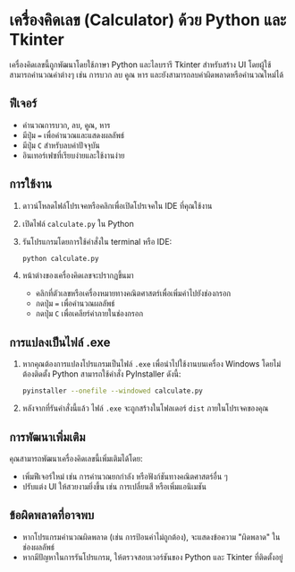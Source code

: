 # เครื่องคิดเลข (Calculator) ด้วย Python และ Tkinter

เครื่องคิดเลขนี้ถูกพัฒนาโดยใช้ภาษา Python และไลบรารี Tkinter สำหรับสร้าง UI โดยผู้ใช้สามารถคำนวณค่าต่างๆ เช่น การบวก ลบ คูณ หาร และยังสามารถลบค่าผิดพลาดหรือคำนวณใหม่ได้

## ฟีเจอร์
- คำนวณการบวก, ลบ, คูณ, หาร
- มีปุ่ม `=` เพื่อคำนวณและแสดงผลลัพธ์
- มีปุ่ม `C` สำหรับลบค่าปัจจุบัน
- อินเทอร์เฟซที่เรียบง่ายและใช้งานง่าย

## การใช้งาน

1. ดาวน์โหลดไฟล์โปรเจคหรือคลิกเพื่อเปิดโปรเจคใน IDE ที่คุณใช้งาน
2. เปิดไฟล์ `calculate.py` ใน Python
3. รันโปรแกรมโดยการใช้คำสั่งใน terminal หรือ IDE:

   ```bash
   python calculate.py
   ```

4. หน้าต่างของเครื่องคิดเลขจะปรากฏขึ้นมา

   - คลิกที่ตัวเลขหรือเครื่องหมายทางคณิตศาสตร์เพื่อเพิ่มค่าไปยังช่องกรอก
   - กดปุ่ม `=` เพื่อคำนวณผลลัพธ์
   - กดปุ่ม `C` เพื่อเคลียร์ค่าภายในช่องกรอก

## การแปลงเป็นไฟล์ .exe

1. หากคุณต้องการแปลงโปรแกรมเป็นไฟล์ `.exe` เพื่อนำไปใช้งานบนเครื่อง Windows โดยไม่ต้องติดตั้ง Python สามารถใช้คำสั่ง PyInstaller ดังนี้:

   ```bash
   pyinstaller --onefile --windowed calculate.py
   ```

2. หลังจากที่รันคำสั่งนี้แล้ว ไฟล์ `.exe` จะถูกสร้างในโฟลเดอร์ `dist` ภายในโปรเจคของคุณ

## การพัฒนาเพิ่มเติม

คุณสามารถพัฒนาเครื่องคิดเลขนี้เพิ่มเติมได้โดย:

- เพิ่มฟีเจอร์ใหม่ เช่น การคำนวณยกกำลัง หรือฟังก์ชันทางคณิตศาสตร์อื่น ๆ
- ปรับแต่ง UI ให้สวยงามยิ่งขึ้น เช่น การเปลี่ยนสี หรือเพิ่มแอนิเมชัน

## ข้อผิดพลาดที่อาจพบ

- หากโปรแกรมคำนวณผิดพลาด (เช่น การป้อนค่าไม่ถูกต้อง), จะแสดงข้อความ "ผิดพลาด" ในช่องผลลัพธ์
- หากมีปัญหาในการรันโปรแกรม, ให้ตรวจสอบเวอร์ชันของ Python และ Tkinter ที่ติดตั้งอยู่
